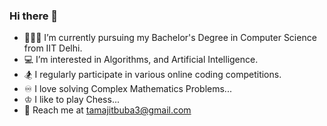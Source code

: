 ### Hi there 👋


- 👨🏻‍🎓 I’m currently pursuing my Bachelor's Degree in Computer Science from IIT Delhi.
- 💻 I’m interested in Algorithms, and Artificial Intelligence.
- 🏂 I regularly participate in various online coding competitions.
- ♾️ I love solving Complex Mathematics Problems...
- ♔ I like to play Chess...
- 📧 Reach me at [tamajitbuba3@gmail.com](mailto:tamajitbuba3@gmail.com)<br>
